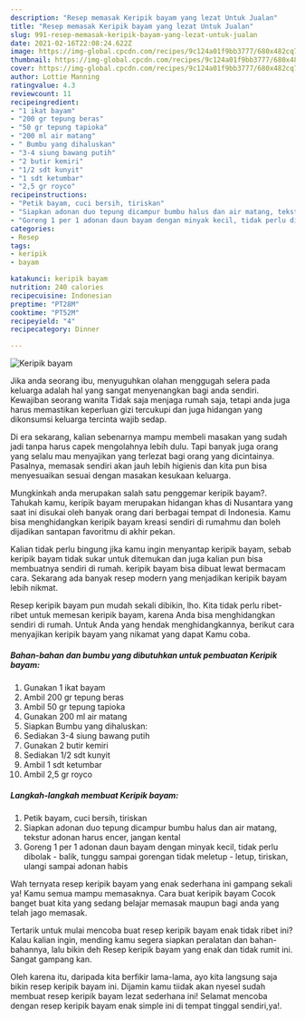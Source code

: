 ```yaml
---
description: "Resep memasak Keripik bayam yang lezat Untuk Jualan"
title: "Resep memasak Keripik bayam yang lezat Untuk Jualan"
slug: 991-resep-memasak-keripik-bayam-yang-lezat-untuk-jualan
date: 2021-02-16T22:08:24.622Z
image: https://img-global.cpcdn.com/recipes/9c124a01f9bb3777/680x482cq70/keripik-bayam-foto-resep-utama.jpg
thumbnail: https://img-global.cpcdn.com/recipes/9c124a01f9bb3777/680x482cq70/keripik-bayam-foto-resep-utama.jpg
cover: https://img-global.cpcdn.com/recipes/9c124a01f9bb3777/680x482cq70/keripik-bayam-foto-resep-utama.jpg
author: Lottie Manning
ratingvalue: 4.3
reviewcount: 11
recipeingredient:
- "1 ikat bayam"
- "200 gr tepung beras"
- "50 gr tepung tapioka"
- "200 ml air matang"
- " Bumbu yang dihaluskan"
- "3-4 siung bawang putih"
- "2 butir kemiri"
- "1/2 sdt kunyit"
- "1 sdt ketumbar"
- "2,5 gr royco"
recipeinstructions:
- "Petik bayam, cuci bersih, tiriskan"
- "Siapkan adonan duo tepung dicampur bumbu halus dan air matang, tekstur adonan harus encer, jangan kental"
- "Goreng 1 per 1 adonan daun bayam dengan minyak kecil, tidak perlu dibolak - balik, tunggu sampai gorengan tidak meletup - letup, tiriskan, ulangi sampai adonan habis"
categories:
- Resep
tags:
- keripik
- bayam

katakunci: keripik bayam 
nutrition: 240 calories
recipecuisine: Indonesian
preptime: "PT28M"
cooktime: "PT52M"
recipeyield: "4"
recipecategory: Dinner

---
```



![Keripik bayam](https://img-global.cpcdn.com/recipes/9c124a01f9bb3777/680x482cq70/keripik-bayam-foto-resep-utama.jpg)

Jika anda seorang ibu, menyuguhkan olahan menggugah selera pada keluarga adalah hal yang sangat menyenangkan bagi anda sendiri. Kewajiban seorang  wanita Tidak saja menjaga rumah saja, tetapi anda juga harus memastikan keperluan gizi tercukupi dan juga hidangan yang dikonsumsi keluarga tercinta wajib sedap.

Di era  sekarang, kalian sebenarnya mampu membeli masakan yang sudah jadi tanpa harus capek mengolahnya lebih dulu. Tapi banyak juga orang yang selalu mau menyajikan yang terlezat bagi orang yang dicintainya. Pasalnya, memasak sendiri akan jauh lebih higienis dan kita pun bisa menyesuaikan sesuai dengan masakan kesukaan keluarga. 



Mungkinkah anda merupakan salah satu penggemar keripik bayam?. Tahukah kamu, keripik bayam merupakan hidangan khas di Nusantara yang saat ini disukai oleh banyak orang dari berbagai tempat di Indonesia. Kamu bisa menghidangkan keripik bayam kreasi sendiri di rumahmu dan boleh dijadikan santapan favoritmu di akhir pekan.

Kalian tidak perlu bingung jika kamu ingin menyantap keripik bayam, sebab keripik bayam tidak sukar untuk ditemukan dan juga kalian pun bisa membuatnya sendiri di rumah. keripik bayam bisa dibuat lewat bermacam cara. Sekarang ada banyak resep modern yang menjadikan keripik bayam lebih nikmat.

Resep keripik bayam pun mudah sekali dibikin, lho. Kita tidak perlu ribet-ribet untuk memesan keripik bayam, karena Anda bisa menghidangkan sendiri di rumah. Untuk Anda yang hendak menghidangkannya, berikut cara menyajikan keripik bayam yang nikamat yang dapat Kamu coba.

<!--inarticleads1-->

##### Bahan-bahan dan bumbu yang dibutuhkan untuk pembuatan Keripik bayam:

1. Gunakan 1 ikat bayam
1. Ambil 200 gr tepung beras
1. Ambil 50 gr tepung tapioka
1. Gunakan 200 ml air matang
1. Siapkan  Bumbu yang dihaluskan:
1. Sediakan 3-4 siung bawang putih
1. Gunakan 2 butir kemiri
1. Sediakan 1/2 sdt kunyit
1. Ambil 1 sdt ketumbar
1. Ambil 2,5 gr royco




<!--inarticleads2-->

##### Langkah-langkah membuat Keripik bayam:

1. Petik bayam, cuci bersih, tiriskan
1. Siapkan adonan duo tepung dicampur bumbu halus dan air matang, tekstur adonan harus encer, jangan kental
1. Goreng 1 per 1 adonan daun bayam dengan minyak kecil, tidak perlu dibolak - balik, tunggu sampai gorengan tidak meletup - letup, tiriskan, ulangi sampai adonan habis




Wah ternyata resep keripik bayam yang enak sederhana ini gampang sekali ya! Kamu semua mampu memasaknya. Cara buat keripik bayam Cocok banget buat kita yang sedang belajar memasak maupun bagi anda yang telah jago memasak.

Tertarik untuk mulai mencoba buat resep keripik bayam enak tidak ribet ini? Kalau kalian ingin, mending kamu segera siapkan peralatan dan bahan-bahannya, lalu bikin deh Resep keripik bayam yang enak dan tidak rumit ini. Sangat gampang kan. 

Oleh karena itu, daripada kita berfikir lama-lama, ayo kita langsung saja bikin resep keripik bayam ini. Dijamin kamu tiidak akan nyesel sudah membuat resep keripik bayam lezat sederhana ini! Selamat mencoba dengan resep keripik bayam enak simple ini di tempat tinggal sendiri,ya!.

